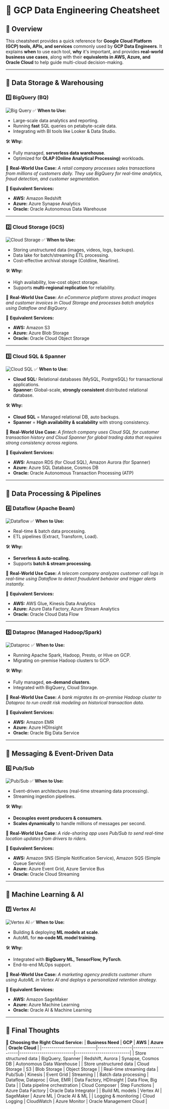 # 🚀 GCP Data Engineering Cheatsheet

## 📌 Overview
This cheatsheet provides a quick reference for **Google Cloud Platform (GCP) tools, APIs, and services** commonly used by **GCP Data Engineers**. It explains **when** to use each tool, **why** it's important, and provides **real-world business use cases**, along with their **equivalents in AWS, Azure, and Oracle Cloud** to help guide multi-cloud decision-making.

---

## 🔹 Data Storage & Warehousing

### **1️⃣ BigQuery (BQ)**
![Big Query](../images/gcp/Big%20Data/bigquery-productcard.jpg)
✅ **When to Use:**
- Large-scale data analytics and reporting.
- Running **fast** SQL queries on petabyte-scale data.
- Integrating with BI tools like Looker & Data Studio.

🛠 **Why:**
- Fully managed, **serverless data warehouse**.
- Optimized for **OLAP (Online Analytical Processing)** workloads.

💼 **Real-World Use Case:**
*A retail company processes sales transactions from millions of customers daily. They use BigQuery for real-time analytics, fraud detection, and customer segmentation.*

🔄 **Equivalent Services:**
- **AWS:** Amazon Redshift
- **Azure:** Azure Synapse Analytics
- **Oracle:** Oracle Autonomous Data Warehouse

---

### **2️⃣ Cloud Storage (GCS)**
![Cloud Storage](../images/gcp/Storage%20and%20Databases/cloud-storage-productcard.jpg)
✅ **When to Use:**
- Storing unstructured data (images, videos, logs, backups).
- Data lake for batch/streaming ETL processing.
- Cost-effective archival storage (Coldline, Nearline).

🛠 **Why:**
- High availability, low-cost object storage.
- Supports **multi-regional replication** for reliability.

💼 **Real-World Use Case:**
*An eCommerce platform stores product images and customer invoices in Cloud Storage and processes batch analytics using Dataflow and BigQuery.*

🔄 **Equivalent Services:**
- **AWS:** Amazon S3
- **Azure:** Azure Blob Storage
- **Oracle:** Oracle Cloud Object Storage

---

### **3️⃣ Cloud SQL & Spanner**
![Cloud SQL](../images/gcp/Storage%20and%20Databases/cloud-sql-productcard.jpg)
✅ **When to Use:**
- **Cloud SQL:** Relational databases (MySQL, PostgreSQL) for transactional applications.
- **Spanner:** Global-scale, **strongly consistent** distributed relational database.

🛠 **Why:**
- **Cloud SQL** = Managed relational DB, auto backups.
- **Spanner** = **High availability & scalability** with strong consistency.

💼 **Real-World Use Case:**
*A fintech company uses Cloud SQL for customer transaction history and Cloud Spanner for global trading data that requires strong consistency across regions.*

🔄 **Equivalent Services:**
- **AWS:** Amazon RDS (for Cloud SQL), Amazon Aurora (for Spanner)
- **Azure:** Azure SQL Database, Cosmos DB
- **Oracle:** Oracle Autonomous Transaction Processing (ATP)

---

## 🔹 Data Processing & Pipelines

### **4️⃣ Dataflow (Apache Beam)**
![Dataflow](../images/gcp/Big%20Data/dataflow-productcard.jpg)
✅ **When to Use:**
- Real-time & batch data processing.
- ETL pipelines (Extract, Transform, Load).

🛠 **Why:**
- **Serverless & auto-scaling.**
- Supports **batch & stream processing**.

💼 **Real-World Use Case:**
*A telecom company analyzes customer call logs in real-time using Dataflow to detect fraudulent behavior and trigger alerts instantly.*

🔄 **Equivalent Services:**
- **AWS:** AWS Glue, Kinesis Data Analytics
- **Azure:** Azure Data Factory, Azure Stream Analytics
- **Oracle:** Oracle Cloud Data Flow

---

### **5️⃣ Dataproc (Managed Hadoop/Spark)**
![Dataproc](../images/gcp/Big%20Data/dataproc-productcard.jpg)
✅ **When to Use:**
- Running Apache Spark, Hadoop, Presto, or Hive on GCP.
- Migrating on-premise Hadoop clusters to GCP.

🛠 **Why:**
- Fully managed, **on-demand clusters**.
- Integrated with BigQuery, Cloud Storage.

💼 **Real-World Use Case:**
*A bank migrates its on-premise Hadoop cluster to Dataproc to run credit risk modeling on historical transaction data.*

🔄 **Equivalent Services:**
- **AWS:** Amazon EMR
- **Azure:** Azure HDInsight
- **Oracle:** Oracle Big Data Service

---

## 🔹 Messaging & Event-Driven Data

### **6️⃣ Pub/Sub**
![Pub/Sub](../images/gcp/Big%20Data/pub_sub-productcard.jpg)
✅ **When to Use:**
- Event-driven architectures (real-time streaming data processing).
- Streaming ingestion pipelines.

🛠 **Why:**
- **Decouples event producers & consumers**.
- **Scales dynamically** to handle millions of messages per second.

💼 **Real-World Use Case:**
*A ride-sharing app uses Pub/Sub to send real-time location updates from drivers to riders.*

🔄 **Equivalent Services:**
- **AWS:** Amazon SNS (Simple Notification Service), Amazon SQS (Simple Queue Service)
- **Azure:** Azure Event Grid, Azure Service Bus
- **Oracle:** Oracle Cloud Streaming

---

## 🔹 Machine Learning & AI

### **7️⃣ Vertex AI**
![Vertex AI](../images/gcp/Machine%20Learning/AIPlatform-productcard.jpg)
✅ **When to Use:**
- Building & deploying **ML models at scale**.
- AutoML for **no-code ML model training**.

🛠 **Why:**
- Integrated with **BigQuery ML, TensorFlow, PyTorch**.
- End-to-end MLOps support.

💼 **Real-World Use Case:**
*A marketing agency predicts customer churn using AutoML in Vertex AI and deploys a personalized retention strategy.*

🔄 **Equivalent Services:**
- **AWS:** Amazon SageMaker
- **Azure:** Azure Machine Learning
- **Oracle:** Oracle AI & Machine Learning

---

## 📌 Final Thoughts
🚀 **Choosing the Right Cloud Service:**
| **Business Need**         | **GCP**          | **AWS**            | **Azure**                 | **Oracle Cloud**           |
|---------------------------|-----------------|---------------------|---------------------------|---------------------------|
| Store structured data     | BigQuery, Spanner | Redshift, Aurora   | Synapse, Cosmos DB       | Autonomous Data Warehouse |
| Store unstructured data   | Cloud Storage    | S3                 | Blob Storage             | Object Storage           |
| Real-time streaming data  | Pub/Sub         | Kinesis            | Event Grid               | Streaming                 |
| Batch data processing     | Dataflow, Dataproc | Glue, EMR        | Data Factory, HDInsight | Data Flow, Big Data      |
| Data pipeline orchestration | Cloud Composer | Step Functions     | Azure Data Factory       | Oracle Data Integrator   |
| Build ML models           | Vertex AI       | SageMaker          | Azure ML                 | Oracle AI & ML           |
| Logging & monitoring      | Cloud Logging   | CloudWatch         | Azure Monitor            | Oracle Management Cloud  |
